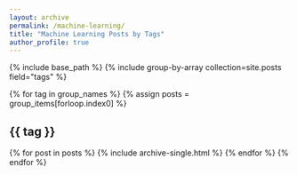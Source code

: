 ```yaml
---
layout: archive
permalink: /machine-learning/
title: "Machine Learning Posts by Tags"
author_profile: true
---
```


{% include base_path %}
{% include group-by-array collection=site.posts field="tags" %}

{% for tag in group_names %}
	{% assign posts = group_items[forloop.index0] %}
		<h2 id="{{ tag | slugify }}" class="archive__subtitle">{{ tag }}</h2>
	{% for post in posts %}
		{% include archive-single.html %}
	{% endfor %}
{% endfor %}